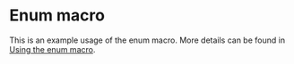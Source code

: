 # Enum macro

This is an example usage of the enum macro. More details can be found in [Using the enum macro](https://makros.trickypr.com/docs/usage/002_using_the_enum_macro.html).
